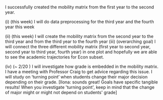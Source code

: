 I successfully created the mobility matrix from the first year to the second year. 

(i) (this week) I will do data preprocessing for the third year and the fourth year this week

(ii) (this week) I will create the mobility matrix from the second year to the third year and from the third year to the fourth year 
(iii) (overarching goal) I will connect the three different mobility matrix (first year to second year, second year to third year, fourth year) in one plot and hopefully we are able to see the academic trajectories for Econ subset.

(iv) (~ 2/20 ) I will investigate how grade is embedded in the mobility matrix. I have a meeting with Professor Craig to get advice regarding this issue. I will study on ‘turning point’ when students change their major decision depending on their grade.
[Ilona: sounds great! Goals have specific tangible results! When you investigate 'turning point', keep in mind that the change of major might or might not depend on students' grade]
